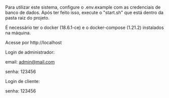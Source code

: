 Para utilizar este sistema, configure o .env.example com as credenciais de banco de dados.
Após ter feito isso, execute o "start.sh" que está dentro da pasta raiz do projeto.

É necessário ter o docker (18.6.1-ce) e o docker-compose (1.21.2) instalados na máquina.

Acesse por http://localhost

Login de administrador: 

email: admin@mail.com

senha: 123456

Login de cliente:

senha: 123456
